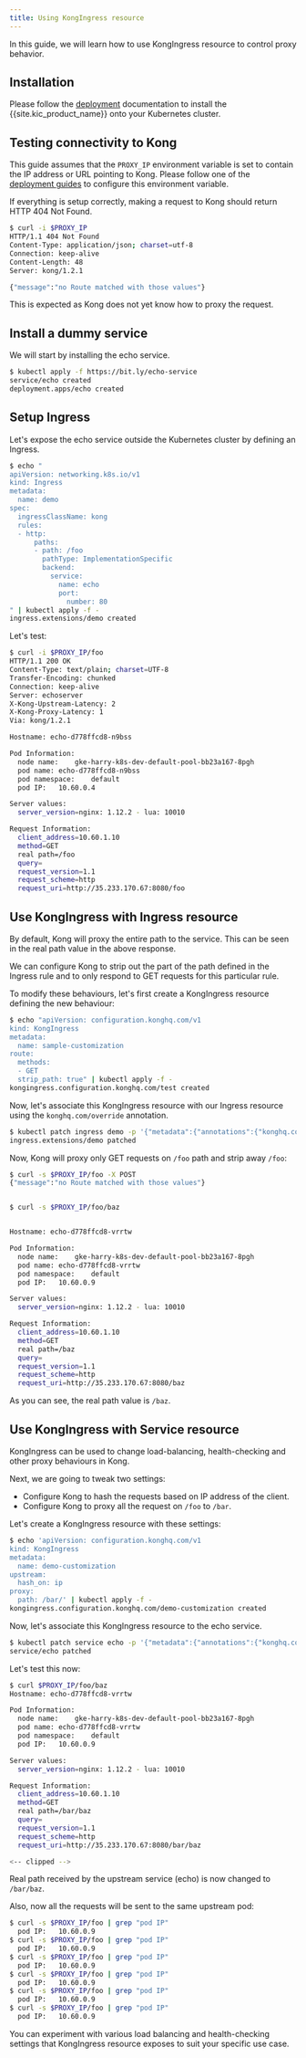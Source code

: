 ```yaml
---
title: Using KongIngress resource
---
```


In this guide, we will learn how to use KongIngress resource to control
proxy behavior.

## Installation

Please follow the [deployment](/kong-ingress-controller/{{page.kong_version}}/deployment/overview/) documentation to install
the {{site.kic_product_name}} onto your Kubernetes cluster.

## Testing connectivity to Kong

This guide assumes that the `PROXY_IP` environment variable is
set to contain the IP address or URL pointing to Kong.
Please follow one of the
[deployment guides](/kong-ingress-controller/{{page.kong_version}}/deployment/overview) to configure this environment variable.

If everything is setup correctly, making a request to Kong should return
HTTP 404 Not Found.

```bash
$ curl -i $PROXY_IP
HTTP/1.1 404 Not Found
Content-Type: application/json; charset=utf-8
Connection: keep-alive
Content-Length: 48
Server: kong/1.2.1

{"message":"no Route matched with those values"}
```

This is expected as Kong does not yet know how to proxy the request.

## Install a dummy service

We will start by installing the echo service.

```bash
$ kubectl apply -f https://bit.ly/echo-service
service/echo created
deployment.apps/echo created
```

## Setup Ingress

Let's expose the echo service outside the Kubernetes cluster
by defining an Ingress.

```bash
$ echo "
apiVersion: networking.k8s.io/v1
kind: Ingress
metadata:
  name: demo
spec:
  ingressClassName: kong
  rules:
  - http:
      paths:
      - path: /foo
        pathType: ImplementationSpecific
        backend:
          service:
            name: echo
            port:
              number: 80
" | kubectl apply -f -
ingress.extensions/demo created
```

Let's test:

```bash
$ curl -i $PROXY_IP/foo
HTTP/1.1 200 OK
Content-Type: text/plain; charset=UTF-8
Transfer-Encoding: chunked
Connection: keep-alive
Server: echoserver
X-Kong-Upstream-Latency: 2
X-Kong-Proxy-Latency: 1
Via: kong/1.2.1

Hostname: echo-d778ffcd8-n9bss

Pod Information:
  node name:	gke-harry-k8s-dev-default-pool-bb23a167-8pgh
  pod name:	echo-d778ffcd8-n9bss
  pod namespace:	default
  pod IP:	10.60.0.4

Server values:
  server_version=nginx: 1.12.2 - lua: 10010

Request Information:
  client_address=10.60.1.10
  method=GET
  real path=/foo
  query=
  request_version=1.1
  request_scheme=http
  request_uri=http://35.233.170.67:8080/foo
```

## Use KongIngress with Ingress resource

By default, Kong will proxy the entire path to the service.
This can be seen in the real path value in the above response.

We can configure Kong to strip out the part of the path defined in the
Ingress rule and to only respond to GET requests for this particular rule.

To modify these behaviours, let's first create a KongIngress resource
defining the new behaviour:

```bash
$ echo "apiVersion: configuration.konghq.com/v1
kind: KongIngress
metadata:
  name: sample-customization
route:
  methods:
  - GET
  strip_path: true" | kubectl apply -f -
kongingress.configuration.konghq.com/test created
```

Now, let's associate this KongIngress resource with our Ingress resource
using the `konghq.com/override` annotation.

```bash
$ kubectl patch ingress demo -p '{"metadata":{"annotations":{"konghq.com/override":"sample-customization"}}}'
ingress.extensions/demo patched
```

Now, Kong will proxy only GET requests on `/foo` path and
strip away `/foo`:

```bash
$ curl -s $PROXY_IP/foo -X POST
{"message":"no Route matched with those values"}


$ curl -s $PROXY_IP/foo/baz


Hostname: echo-d778ffcd8-vrrtw

Pod Information:
  node name:	gke-harry-k8s-dev-default-pool-bb23a167-8pgh
  pod name:	echo-d778ffcd8-vrrtw
  pod namespace:	default
  pod IP:	10.60.0.9

Server values:
  server_version=nginx: 1.12.2 - lua: 10010

Request Information:
  client_address=10.60.1.10
  method=GET
  real path=/baz
  query=
  request_version=1.1
  request_scheme=http
  request_uri=http://35.233.170.67:8080/baz
```

As you can see, the real path value is `/baz`.

## Use KongIngress with Service resource

KongIngress can be used to change load-balancing, health-checking and other
proxy behaviours in Kong.

Next, we are going to tweak two settings:

- Configure Kong to hash the requests based on IP address of the client.
- Configure Kong to proxy all the request on `/foo` to `/bar`.

Let's create a KongIngress resource with these settings:

```bash
$ echo 'apiVersion: configuration.konghq.com/v1
kind: KongIngress
metadata:
  name: demo-customization
upstream:
  hash_on: ip
proxy:
  path: /bar/' | kubectl apply -f -
kongingress.configuration.konghq.com/demo-customization created
```

Now, let's associate this KongIngress resource to the echo service.

```bash
$ kubectl patch service echo -p '{"metadata":{"annotations":{"konghq.com/override":"demo-customization"}}}'
service/echo patched
```

Let's test this now:

```bash
$ curl $PROXY_IP/foo/baz
Hostname: echo-d778ffcd8-vrrtw

Pod Information:
  node name:	gke-harry-k8s-dev-default-pool-bb23a167-8pgh
  pod name:	echo-d778ffcd8-vrrtw
  pod namespace:	default
  pod IP:	10.60.0.9

Server values:
  server_version=nginx: 1.12.2 - lua: 10010

Request Information:
  client_address=10.60.1.10
  method=GET
  real path=/bar/baz
  query=
  request_version=1.1
  request_scheme=http
  request_uri=http://35.233.170.67:8080/bar/baz

<-- clipped -->
```

Real path received by the upstream service (echo) is now changed to `/bar/baz`.

Also, now all the requests will be sent to the same upstream pod:

```bash
$ curl -s $PROXY_IP/foo | grep "pod IP"
  pod IP:	10.60.0.9
$ curl -s $PROXY_IP/foo | grep "pod IP"
  pod IP:	10.60.0.9
$ curl -s $PROXY_IP/foo | grep "pod IP"
  pod IP:	10.60.0.9
$ curl -s $PROXY_IP/foo | grep "pod IP"
  pod IP:	10.60.0.9
$ curl -s $PROXY_IP/foo | grep "pod IP"
  pod IP:	10.60.0.9
$ curl -s $PROXY_IP/foo | grep "pod IP"
  pod IP:	10.60.0.9
```


You can experiment with various load balancing and health-checking settings
that KongIngress resource exposes to suit your specific use case.
